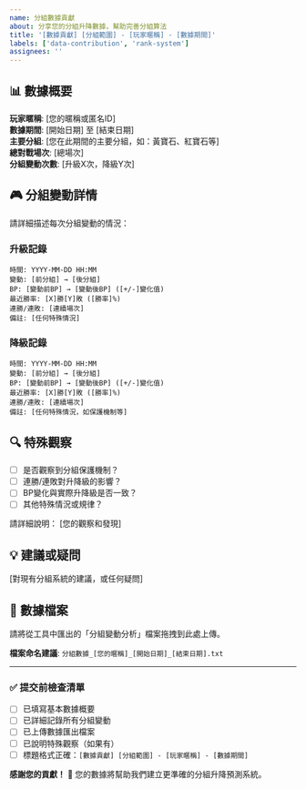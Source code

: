 ```yaml
---
name: 分組數據貢獻
about: 分享您的分組升降數據，幫助完善分組算法
title: '[數據貢獻] [分組範圍] - [玩家暱稱] - [數據期間]'
labels: ['data-contribution', 'rank-system']
assignees: ''
---
```


## 📊 數據概要

**玩家暱稱**: [您的暱稱或匿名ID]  
**數據期間**: [開始日期] 至 [結束日期]  
**主要分組**: [您在此期間的主要分組，如：黃寶石、紅寶石等]  
**總對戰場次**: [總場次]  
**分組變動次數**: [升級X次，降級Y次]  

## 🎮 分組變動詳情

請詳細描述每次分組變動的情況：

### 升級記錄
```
時間: YYYY-MM-DD HH:MM
變動: [前分組] → [後分組]
BP: [變動前BP] → [變動後BP] ([+/-]變化值)
最近勝率: [X]勝[Y]敗 ([勝率]%)
連勝/連敗: [連續場次]
備註: [任何特殊情況]
```

### 降級記錄
```
時間: YYYY-MM-DD HH:MM
變動: [前分組] → [後分組]  
BP: [變動前BP] → [變動後BP] ([+/-]變化值)
最近勝率: [X]勝[Y]敗 ([勝率]%)
連勝/連敗: [連續場次]
備註: [任何特殊情況，如保護機制等]
```

## 🔍 特殊觀察

- [ ] 是否觀察到分組保護機制？
- [ ] 連勝/連敗對升降級的影響？
- [ ] BP變化與實際升降級是否一致？
- [ ] 其他特殊情況或規律？

請詳細說明：
[您的觀察和發現]

## 💡 建議或疑問

[對現有分組系統的建議，或任何疑問]

## 📎 數據檔案

請將從工具中匯出的「分組變動分析」檔案拖拽到此處上傳。

**檔案命名建議**: `分組數據_[您的暱稱]_[開始日期]_[結束日期].txt`

---

### ✅ 提交前檢查清單

- [ ] 已填寫基本數據概要
- [ ] 已詳細記錄所有分組變動
- [ ] 已上傳數據匯出檔案
- [ ] 已說明特殊觀察（如果有）
- [ ] 標題格式正確：`[數據貢獻] [分組範圍] - [玩家暱稱] - [數據期間]`

**感謝您的貢獻！** 🙏 您的數據將幫助我們建立更準確的分組升降預測系統。
